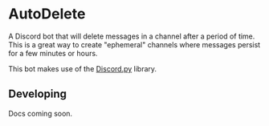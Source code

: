 # AutoDelete
A Discord bot that will delete messages in a channel after a period of time. This is a great way to create "ephemeral" channels where messages persist for a few minutes or hours.

This bot makes use of the [Discord.py](https://discordpy.readthedocs.io/en/stable/) library.
## Developing
Docs coming soon.